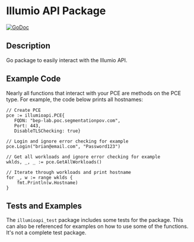 # Illumio API Package

[![GoDoc](https://godoc.org/github.com/brian1917/illumioapi?status.svg)](https://godoc.org/github.com/brian1917/illumioapi)

## Description

Go package to easily interact with the Illumio API.

## Example Code
Nearly all functions that interact with your PCE are methods on the PCE type. For example, the code below prints all hostnames:
```
// Create PCE
pce := illumioapi.PCE{
   FQDN: "bep-lab.poc.segmentationpov.com",
   Port: 443,
   DisableTLSChecking: true}

// Login and ignore error checking for example
pce.Login("brian@email.com", "Password123")

// Get all workloads and ignore error checking for example
wklds, _, _ := pce.GetAllWorkloads()

// Iterate through workloads and print hostname
for _, w := range wklds {
    fmt.Println(w.Hostname)
}
```

## Tests and Examples ##
The `illumioapi_test` package includes some tests for the package. This can also be referenced for examples on how to use some of the functions. It's not a complete test package.